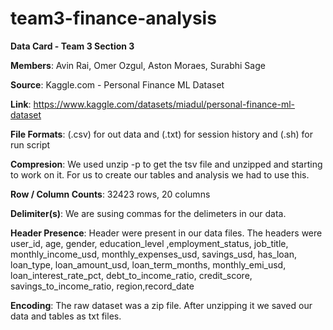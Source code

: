 # team3-finance-analysis

**Data Card  - Team 3 Section 3**

**Members**: Avin Rai, Omer Ozgul, Aston Moraes, Surabhi Sage

**Source**: Kaggle.com - Personal Finance ML Dataset

**Link**: https://www.kaggle.com/datasets/miadul/personal-finance-ml-dataset  

**File Formats**: (.csv) for out data and (.txt) for session history and (.sh) for run script

**Compresion**: We used unzip -p to get the tsv file and unzipped and starting to work on it. For us to create our tables and analysis we had to use this. 

**Row / Column Counts**: 32423 rows, 20 columns

**Delimiter(s)**: We are susing commas for the delimeters in our data. 

**Header Presence**: Header were present in our data files. The headers were user_id, age, gender, education_level ,employment_status, job_title, monthly_income_usd, monthly_expenses_usd, savings_usd, has_loan, loan_type, loan_amount_usd, loan_term_months, monthly_emi_usd, loan_interest_rate_pct, debt_to_income_ratio, credit_score, savings_to_income_ratio, region,record_date

**Encoding**: The raw dataset was a zip file. After unzipping it we saved our data and tables as txt files. 
